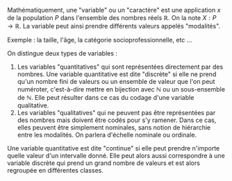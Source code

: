 Mathématiquement, une "variable" ou un "caractère" est une application $x$ de la population $P$ dans l'ensemble des nombres réels $\mathbb{R}$. On la note $X : P \rightarrow \mathbb{R}$.
La variable peut ainsi prendre différents valeurs appelés "modalités".

Exemple : la taille, l'âge, la catégorie socioprofessionnelle, etc ...

On distingue deux types de variables :
1) Les variables "quantitatives" qui sont représentées directement par des nombres.
   Une variable quantitative est dite "discrète" si elle ne prend qu'un nombre fini de valeurs ou un ensemble de valeur que l'on peut numéroter, c'est-à-dire mettre en bijection avec $\mathbb{N}$ ou un sous-ensemble de $\mathbb{N}$. Elle peut résulter dans ce cas du codage d'une variable qualitative.
2) Les variables "qualitatives" qui ne peuvent pas être représentées par des nombres mais doivent être codés pour s'y ramener. Dans ce cas, elles peuvent être simplement nominales, sans notion de hiérarchie entre les modalités.
   On parlera d'échelle nominale ou ordinale.

Une variable quantitative est dite "continue" si elle peut prendre n'importe quelle valeur d'un intervalle donné. Elle peut alors aussi correspondre à une variable discrète qui prend un grand nombre de valeurs et est alors regroupée en différentes classes.